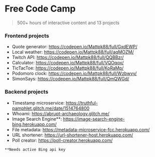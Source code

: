 # Free Code Camp
> 500+ hours of interactive content and 13 projects

### Frontend projects
* Quote generator: https://codepen.io/Mattpk88/full/GxdEWP/
* Local weather: https://codepen.io/Mattpk88/full/aqMOZM/
* Twitch API: https://codepen.io/Mattpk88/full/QQBBzr/
* Calculator: https://codepen.io/Mattpk88/full/VQOqqx/
* TicTacToe: https://codepen.io/Mattpk88/full/KoRaMp/
* Podomoro clock: https://codepen.io/Mattpk88/full/Wzbwvy/
* SimonSays: https://codepen.io/Mattpk88/full/QmQWGd/

### Backend projects
* Timestamp microservice: https://truthful-pamphlet.glitch.me/date/1514764800
* Whoami: https://abrupt-archaeology.glitch.me/
* Image Search Engine**: https://image-search-engine-bing.herokuapp.com/
* File metadata: https://metadata-microservice-fcc.herokuapp.com/
* URL shortener: https://url-shortener-host.herokuapp.com/
* Poll creator: https://poll-creator.herokuapp.com/

``
**Needs active Bing api key
``
